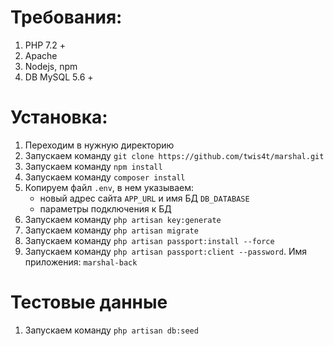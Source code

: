 # Требования:
1. PHP 7.2 + 
2. Apache
3. Nodejs, npm
4. DB MySQL 5.6 +

# Установка:
1. Переходим в нужную директорию
2. Запускаем команду  `git clone https://github.com/twis4t/marshal.git`
3. Запускаем команду `npm install`
4. Запускаем команду `composer install`
5. Копируем файл `.env`, в нем указываем:
	- новый адрес сайта `APP_URL` и имя БД `DB_DATABASE`
    - параметры подключения к БД	
6. Запускаем команду `php artisan key:generate`
7. Запускаем команду `php artisan migrate`
8. Запускаем команду `php artisan passport:install --force`
9. Запускаем команду `php artisan passport:client --password`. Имя приложения: `marshal-back`

# Тестовые данные
1. Запускаем команду `php artisan db:seed`